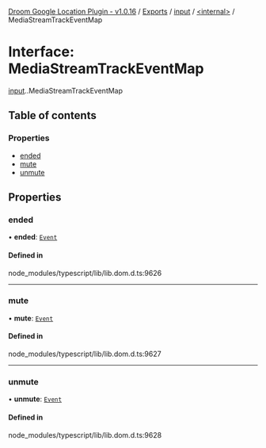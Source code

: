 [Droom Google Location Plugin - v1.0.16](../README.md) / [Exports](../modules.md) / [input](../modules/input.md) / [<internal\>](../modules/input._internal_.md) / MediaStreamTrackEventMap

# Interface: MediaStreamTrackEventMap

[input](../modules/input.md).[<internal>](../modules/input._internal_.md).MediaStreamTrackEventMap

## Table of contents

### Properties

- [ended](input._internal_.MediaStreamTrackEventMap.md#ended)
- [mute](input._internal_.MediaStreamTrackEventMap.md#mute)
- [unmute](input._internal_.MediaStreamTrackEventMap.md#unmute)

## Properties

### ended

• **ended**: [`Event`](../modules/input._internal_.md#event)

#### Defined in

node_modules/typescript/lib/lib.dom.d.ts:9626

___

### mute

• **mute**: [`Event`](../modules/input._internal_.md#event)

#### Defined in

node_modules/typescript/lib/lib.dom.d.ts:9627

___

### unmute

• **unmute**: [`Event`](../modules/input._internal_.md#event)

#### Defined in

node_modules/typescript/lib/lib.dom.d.ts:9628
